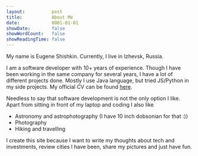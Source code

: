 ```yaml
---
layout:          post
title:           About Me
date:            0001-01-01
showDate:        false
showWordCount:   false
showReadingTime: false
---
```


My name is Eugene Shishkin. Currently, I live in Izhevsk, Russia.

I am a software developer with 10+ years of experience. Though I have been working in the same company for several years, 
I have a lot of different projects done. Mostly I use Java language, but tried JS/Python in my side projects. 
My official CV can be found [here](https://eshishkin.github.io/cv/).

Needless to say that software development is not the only option I like. 
Apart from sitting in front of my laptop and coding I also like

- Astronomy and astrophotography (I have 10 inch dobsonian for that :))
- Photography
- Hiking and travelling

I create this site because I want to write my thoughts about tech and investments, 
review cities I have been, share my pictures and just have fun.  
